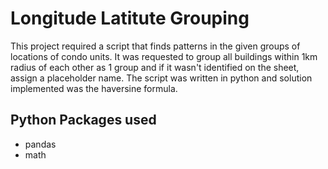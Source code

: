 # Longitude Latitute Grouping
 This project required a script that finds patterns in the given groups of locations of condo units. It was requested to group all buildings within 1km radius of each other as 1 group and if it wasn't identified on the sheet, assign a placeholder name. The script was written in python and solution implemented was the haversine formula.

## Python Packages used

* pandas
* math
